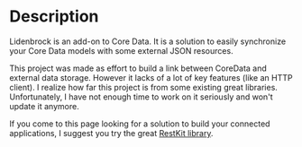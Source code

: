 Description
===========

Lidenbrock is an add-on to Core Data. It is a solution to easily synchronize your Core Data models with some external JSON resources.


This project was made as effort to build a link between CoreData and external data storage. 
However it lacks of a lot of key features (like an HTTP client). I realize how far this project is from some existing great libraries. Unfortunately, I have not enough time to work on it seriously and won't update it anymore.

If you come to this page looking for a solution to build your connected applications, I suggest you try the great [RestKit library](http://restkit.org/).



